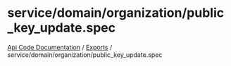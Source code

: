 # service/domain/organization/public\_key\_update.spec
[Api Code Documentation](../README.md) / [Exports](../modules.md) / service/domain/organization/public\_key\_update.spec
